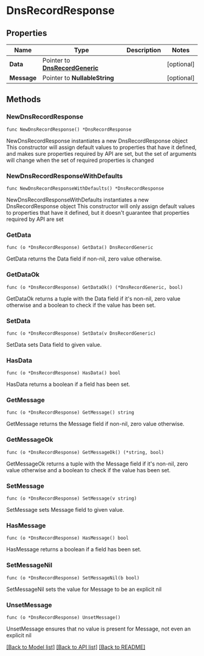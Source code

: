 # DnsRecordResponse

## Properties

Name | Type | Description | Notes
------------ | ------------- | ------------- | -------------
**Data** | Pointer to [**DnsRecordGeneric**](DnsRecordGeneric.md) |  | [optional] 
**Message** | Pointer to **NullableString** |  | [optional] 

## Methods

### NewDnsRecordResponse

`func NewDnsRecordResponse() *DnsRecordResponse`

NewDnsRecordResponse instantiates a new DnsRecordResponse object
This constructor will assign default values to properties that have it defined,
and makes sure properties required by API are set, but the set of arguments
will change when the set of required properties is changed

### NewDnsRecordResponseWithDefaults

`func NewDnsRecordResponseWithDefaults() *DnsRecordResponse`

NewDnsRecordResponseWithDefaults instantiates a new DnsRecordResponse object
This constructor will only assign default values to properties that have it defined,
but it doesn't guarantee that properties required by API are set

### GetData

`func (o *DnsRecordResponse) GetData() DnsRecordGeneric`

GetData returns the Data field if non-nil, zero value otherwise.

### GetDataOk

`func (o *DnsRecordResponse) GetDataOk() (*DnsRecordGeneric, bool)`

GetDataOk returns a tuple with the Data field if it's non-nil, zero value otherwise
and a boolean to check if the value has been set.

### SetData

`func (o *DnsRecordResponse) SetData(v DnsRecordGeneric)`

SetData sets Data field to given value.

### HasData

`func (o *DnsRecordResponse) HasData() bool`

HasData returns a boolean if a field has been set.

### GetMessage

`func (o *DnsRecordResponse) GetMessage() string`

GetMessage returns the Message field if non-nil, zero value otherwise.

### GetMessageOk

`func (o *DnsRecordResponse) GetMessageOk() (*string, bool)`

GetMessageOk returns a tuple with the Message field if it's non-nil, zero value otherwise
and a boolean to check if the value has been set.

### SetMessage

`func (o *DnsRecordResponse) SetMessage(v string)`

SetMessage sets Message field to given value.

### HasMessage

`func (o *DnsRecordResponse) HasMessage() bool`

HasMessage returns a boolean if a field has been set.

### SetMessageNil

`func (o *DnsRecordResponse) SetMessageNil(b bool)`

 SetMessageNil sets the value for Message to be an explicit nil

### UnsetMessage
`func (o *DnsRecordResponse) UnsetMessage()`

UnsetMessage ensures that no value is present for Message, not even an explicit nil

[[Back to Model list]](../README.md#documentation-for-models) [[Back to API list]](../README.md#documentation-for-api-endpoints) [[Back to README]](../README.md)


